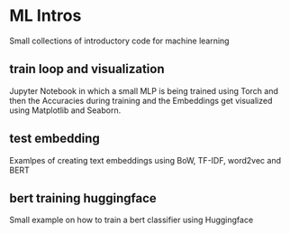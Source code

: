 # ML Intros
Small collections of introductory code for machine learning

## train loop and visualization
Jupyter Notebook in which a small MLP is being trained using Torch and then the Accuracies during training and the Embeddings get visualized using Matplotlib and Seaborn. 

## test embedding
Examlpes of creating text embeddings using BoW, TF-IDF, word2vec and BERT

## bert training huggingface
Small example on how to train a bert classifier using Huggingface